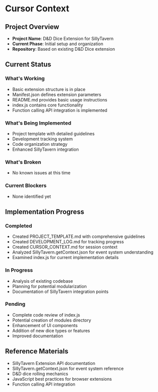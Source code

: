 # Cursor Context

## Project Overview
- **Project Name**: D&D Dice Extension for SillyTavern
- **Current Phase**: Initial setup and organization
- **Repository**: Based on existing D&D Dice extension

## Current Status

### What's Working
- Basic extension structure is in place
- Manifest.json defines extension parameters
- README.md provides basic usage instructions
- index.js contains core functionality
- Function calling API integration is implemented

### What's Being Implemented
- Project template with detailed guidelines
- Development tracking system
- Code organization strategy
- Enhanced SillyTavern integration

### What's Broken
- No known issues at this time

### Current Blockers
- None identified yet

## Implementation Progress

### Completed
- Created PROJECT_TEMPLATE.md with comprehensive guidelines
- Created DEVELOPMENT_LOG.md for tracking progress
- Created CURSOR_CONTEXT.md for session context
- Analyzed SillyTavern.getContext.json for event system understanding
- Examined index.js for current implementation details

### In Progress
- Analysis of existing codebase
- Planning for potential modularization
- Documentation of SillyTavern integration points

### Pending
- Complete code review of index.js
- Potential creation of modules directory
- Enhancement of UI components
- Addition of new dice types or features
- Improved documentation

## Reference Materials
- SillyTavern Extension API documentation
- SillyTavern.getContext.json for event system reference
- D&D dice rolling mechanics
- JavaScript best practices for browser extensions
- Function calling API integration 